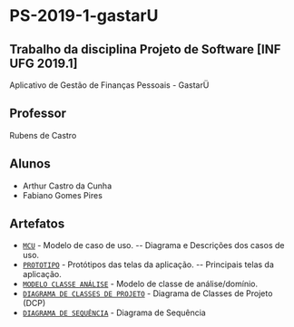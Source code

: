 # PS-2019-1-gastarU

## Trabalho da disciplina Projeto de Software [INF UFG 2019.1]
Aplicativo de Gestão de Finanças Pessoais - GastarÜ 

## Professor
Rubens de Castro
## Alunos
* Arthur Castro da Cunha
* Fabiano Gomes Pires

## Artefatos
* [`MCU`](2.Análise/2.1.MCU) - Modelo de caso de uso.
-- Diagrama e Descrições dos casos de uso.
* [`PROTOTIPO`](2.Análise/2.2.PROT) - Protótipos das telas da aplicação. 
-- Principais telas da aplicação.
* [`MODELO CLASSE ANÁLISE`](2.Análise/2.3.DCAD) - Modelo de classe de análise/domínio.
* [`DIAGRAMA DE CLASSES DE PROJETO`](3.Projeto/DCP) - Diagrama de Classes de Projeto (DCP)
* [`DIAGRAMA DE SEQUÊNCIA`](3.Projeto/DS) - Diagrama de Sequência

